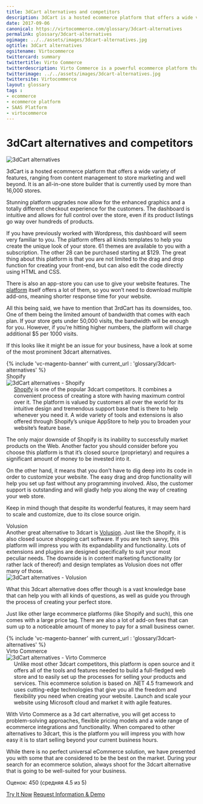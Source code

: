 ```yaml
--- 
title: 3dCart alternatives and competitors
description: 3dCart is a hosted ecommerce platform that offers a wide variety of features, ranging from content management to store marketing and well beyond, but there are some downsides which might be an issue for your business, so have a look at some of the most prominent 3dcart alternatives and competitors. 
date: 2017-09-06
canonical: https://virtocommerce.com/glossary/3dcart-alternatives
permalink: glossary/3dcart-alternatives
ogimage: ../../assets/images/3dcart-alternatives.jpg
ogtitle: 3dCart alternatives
ogsitename: Virtocommerce
twittercard: summary
twittertitle: Virto Commerce
twitterdescription: Virto Commerce is a powerful ecommerce platform that includes everything you need to create an online store and sell online. Try it free with Free Community License
twitterimage: ../../assets/images/3dcart-alternatives.jpg
twittersite: Virtocommerce
layout: glossary
tags : 
- ecommerce
- ecommerce platform
- SAAS Platform
- virtocommerce 
---
```

<div class="business-cnt" itemscope itemtype="http://schema.org/Article">
    <div class="head __cart">
        <h1 class="title" itemprop="name">3dCart alternatives and competitors</h1>
    </div>
    <meta itemprop="datePublished" content="2017-09-06" />
    <div itemprop="articleBody">
        <img alt="3dCart alternatives" src="assets/images/3dcart-alternatives.jpg" />
        <p class="text">
            3dCart is a hosted ecommerce platform that offers a wide variety of features, ranging from content management to store marketing and well beyond. It is an all-in-one store builder that is currently used by more than 16,000 stores.
        </p>
        <p class="text">
            Stunning platform upgrades now allow for the enhanced graphics and a totally different checkout experience for the customers. The dashboard is intuitive and allows for full control over the store, even if its product listings go way over hundreds of products.
        </p>
        <p class="text">
            If you have previously worked with Wordpress, this dashboard will seem very familiar to you. The platform offers all kinds templates to help you create the unique look of your store. 61 themes are available to you with a subscription. The other 28 can be purchased starting at $129. The great thing about this platform is that you are not limited to the drag and drop function for creating your front-end, but can also edit the code directly using HTML and CSS.
        </p>
        <p class="text">
            There is also an app-store you can use to give your website features. The <a href="/b2b-ecommerce-platform">platform</a> itself offers a lot of them, so you won’t need to download multiple add-ons, meaning shorter response time for your website.
        </p>
        <p class="text">
            All this being said, we have to mention that 3rdCart has its downsides, too. One of them being the limited amount of bandwidth that comes with each plan. If your store gets under 50,000 visits, the bandwidth will be enough for you. However, if you’re hitting higher numbers, the platform will charge additional $5 per 1000 visits.
        </p>
        <p class="text">
            If this looks like it might be an issue for your business, have a look at some of the most prominent 3dcart alternatives.
        </p>
        {% include 'vc-magento-banner' with current_url : 'glossary/3dcart-alternatives' %}
        <div class="section-title">Shopify</div>
        <div class="col-w">
            <div class="col __col-30">
                <img alt="3dCart alternatives - Shopify" src="assets/images/3dcart-alternatives-shopify.jpg" />
            </div>
            <div class="col __col-70 text" style="margin-top: 0; padding-left: 20px;">
                <a href="/glossary/shopify-alternatives"> Shopify</a> is one of the popular 3dcart competitors. It combines a convenient process of creating a store with having maximum control over it.
                The platform is valued by customers all over the world for its intuitive design and tremendous support base that is there to help whenever you need it. A wide variety of tools and extensions is also offered through Shopify’s unique AppStore to help you to broaden your website’s feature base.
            </div>
        </div>
        <p class="text">
            The only major downside of Shopify is its inability to successfully market products on the Web. Another factor you should consider before you choose this platform is that it’s closed source (proprietary) and requires a significant amount of money to be invested into it.
        </p>
        <p class="text">
            On the other hand, it means that you don’t have to dig deep into its code in order to customize your website. The easy drag and drop functionality will help you set up fast without any programming involved. Also, the customer support is outstanding and will gladly help you along the way of creating your web store.
        </p>
        <p class="text">
            Keep in mind though that despite its wonderful features, it may seem hard to scale and customize, due to its close source origin.
        </p>
        <div class="section-title">Volusion </div>
        <div class="col-w">
            <div class="col __col-70 text" style="margin-top: 0; padding-right: 20px;">
                Another great alternative to 3dcart is <a href="https://www.volusion.com/" rel="nofollow">Volusion</a>. Just like the Shopify, it is also closed source shopping cart software. If you are tech savvy, this platform will impress you with its expandability and functionality. Lots of extensions and plugins are designed specifically to suit your most peculiar needs.
                The downside is in content marketing functionality (or rather lack of thereof) and design templates as Volusion does not offer many of those.
            </div>
            <div class="col __col-30">
                <img alt="3dCart alternatives - Volusion" src="assets/images/volusion.jpg" />
            </div>
        </div>
        <p class="text">
            What this 3dcart alternative does offer though is a vast knowledge base that can help you with all kinds of questions, as well as guide you through the process of creating your perfect store.
        </p>
        <p class="text">
            Just like other large ecommerce platforms (like Shopify and such), this one comes with a large price tag. There are also a lot of add-on fees that can sum up to a noticeable amount of money to pay for a small business owner.
        </p>
        {% include 'vc-magento-banner' with current_url : 'glossary/3dcart-alternatives' %}
        <div class="section-title">Virto Commerce</div>
        <div class="col-w">
            <div class="col __col-30">
                <img alt="3dCart alternatives - Virto Commerce" src="assets/images/virto-commerce-screen.jpg" />
            </div>
            <div class="col __col-70 text" style="margin-top: 0; padding-left: 20px;">
                Unlike most other 3dcart competitors, this platform is open source and it offers all of the tools and features needed to build a full-fledged web store and to easily set up the processes for selling your products and services.
                This ecommerce solution is based on .NET 4.5 framework and uses cutting-edge technologies that give you all the freedom and flexibility you need when creating your website. Launch and scale your website using Microsoft cloud and market it with agile features.
            </div>
        </div>
        <p class="text">
            With Virto Commerce as a 3d cart alternative, you will get access to problem-solving approaches, flexible pricing models and a wide range of ecommerce integrations and functionality. When compared to other alternatives to 3dcart, this is the platform you will impress you with how easy it is to start selling beyond your current business hours.
        </p>
        <p class="text">
            While there is no perfect universal eCommerce solution, we have presented you with some that are considered to be the best on the market. During your search for an ecommerce solution, always shoot for the 3dcart alternative that is going to be well-suited for your business.
        </p>
    </div>
    <div class="microRating" itemprop="aggregateRating" itemscope itemtype="http://schema.org/AggregateRating">
        <p>
            Оценок: <span itemprop="ratingCount">450</span>
            (средняя <span itemprop="ratingValue">4.5</span>
            из <span itemprop="bestRating">5</span>)
        </p>
    </div>
    <div class="buttons">
        <a class="button fill" href="/try-now">Try It Now</a>
        <a class="button fill" href="/contact-us">Request Information & Demo</a>
    </div>
</div>